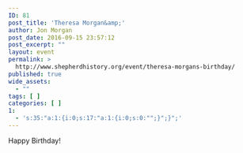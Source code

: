 ```yaml
---
ID: 81
post_title: 'Theresa Morgan&amp;'
author: Jon Morgan
post_date: 2016-09-15 23:57:12
post_excerpt: ""
layout: event
permalink: >
  http://www.shepherdhistory.org/event/theresa-morgans-birthday/
published: true
wide_assets:
  - ""
tags: [ ]
categories: [ ]
1:
  - 's:35:"a:1:{i:0;s:17:"a:1:{i:0;s:0:"";}";}";'
---
```

Happy Birthday!